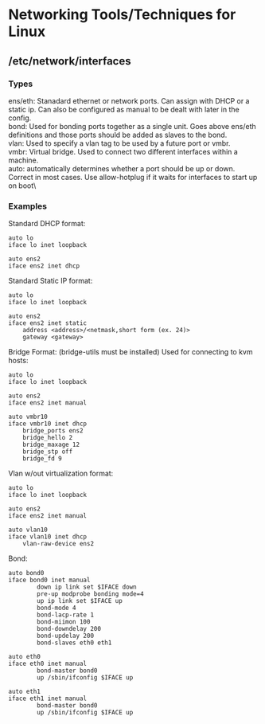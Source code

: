 # Networking Tools/Techniques for Linux
## /etc/network/interfaces
### Types
ens/eth: Stanadard ethernet or network ports.  Can assign with DHCP or a static ip.  Can also be configured as manual to be dealt with later in the config.\
bond: Used for bonding ports together as a single unit.  Goes above ens/eth definitions and those ports should be added as slaves to the bond.\
vlan: Used to specify a vlan tag to be used by a future port or vmbr.\
vmbr: Virtual bridge.  Used to connect two different interfaces within a machine.\
auto: automatically determines whether a port should be up or down.  Correct in most cases.  Use allow-hotplug if it waits for interfaces to start up on boot\

### Examples
Standard DHCP format:
```
auto lo
iface lo inet loopback

auto ens2
iface ens2 inet dhcp
```
Standard Static IP format:
```
auto lo
iface lo inet loopback

auto ens2
iface ens2 inet static
	address <address>/<netmask,short form (ex. 24)>
	gateway <gateway>
```
Bridge Format: (bridge-utils must be installed)  Used for connecting to kvm hosts:
```
auto lo
iface lo inet loopback

auto ens2
iface ens2 inet manual

auto vmbr10
iface vmbr10 inet dhcp
	bridge_ports ens2
	bridge_hello 2
	bridge_maxage 12
	bridge_stp off
   	bridge_fd 9
```

Vlan w/out virtualization format:
```
auto lo
iface lo inet loopback

auto ens2
iface ens2 inet manual

auto vlan10
iface vlan10 inet dhcp
	vlan-raw-device ens2
```

Bond:
```
auto bond0
iface bond0 inet manual
        down ip link set $IFACE down
        pre-up modprobe bonding mode=4
        up ip link set $IFACE up
        bond-mode 4
        bond-lacp-rate 1
        bond-miimon 100
        bond-downdelay 200
        bond-updelay 200
        bond-slaves eth0 eth1

auto eth0
iface eth0 inet manual
        bond-master bond0
        up /sbin/ifconfig $IFACE up

auto eth1
iface eth1 inet manual
        bond-master bond0
        up /sbin/ifconfig $IFACE up
```
